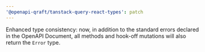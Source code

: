```yaml
---
'@openapi-qraft/tanstack-query-react-types': patch
---
```


Enhanced type consistency: now, in addition to the standard errors declared in the OpenAPI Document, all methods and
hook-off mutations will also return the `Error` type.

